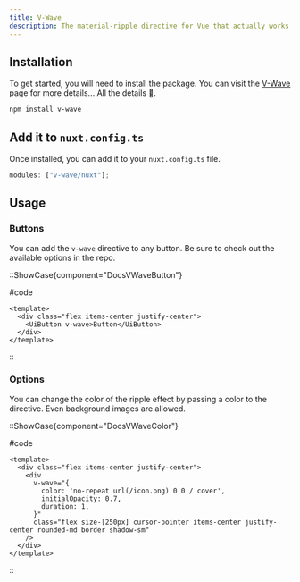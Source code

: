 ```yaml
---
title: V-Wave
description: The material-ripple directive for Vue that actually works!
---
```


## Installation

To get started, you will need to install the package. You can visit the [V-Wave](https://github.com/justintaddei/v-wave) page for more details... All the details 🙂.

```bash
npm install v-wave
```

## Add it to `nuxt.config.ts`

Once installed, you can add it to your `nuxt.config.ts` file.

```ts
modules: ["v-wave/nuxt"];
```

## Usage

### Buttons

You can add the `v-wave` directive to any button. Be sure to check out the available options in the repo.

::ShowCase{component="DocsVWaveButton"}

#code

```vue [DocsVWaveButton.vue]
<template>
  <div class="flex items-center justify-center">
    <UiButton v-wave>Button</UiButton>
  </div>
</template>
```

::

### Options

You can change the color of the ripple effect by passing a color to the directive. Even background images are allowed.

::ShowCase{component="DocsVWaveColor"}

#code

```vue [DocsVWaveColor.vue]
<template>
  <div class="flex items-center justify-center">
    <div
      v-wave="{
        color: 'no-repeat url(/icon.png) 0 0 / cover',
        initialOpacity: 0.7,
        duration: 1,
      }"
      class="flex size-[250px] cursor-pointer items-center justify-center rounded-md border shadow-sm"
    />
  </div>
</template>
```

::
